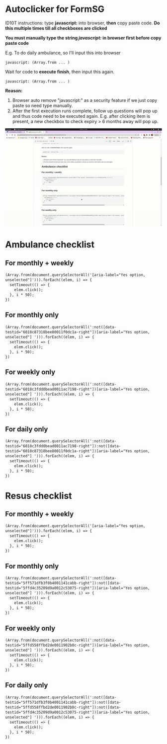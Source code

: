 # Autoclicker for FormSG

ID10T instructions: type **javascript:** into browser, **then** copy paste code. **Do this multiple times till all checkboxes are clicked**

**You must manually type the string *javascript:* in browser first before copy paste code**


E.g. To do daily ambulance, so I'll input this into browser
```
javascript: (Array.from ... )
```
Wait for code to **execute finish**, then input this again.
```
javascript: (Array.from ... )
```

**Reason:**
1. Browser auto remove "javascript:" as a security feature if we just copy paste so need type manually.
2. After the first execution runs complete, follow up questions will pop up and thus code need to be executed again. E.g. after clicking item is present, a new checkbox to check expiry > 6 months away will pop up. 

![](demo.gif)

# Ambulance checklist
## For monthly + weekly
```it
(Array.from(document.querySelectorAll('[aria-label="Yes option, unselected"]'))).forEach((elem, i) => {
  setTimeout(() => {
    elem.click();
  }, i * 50);
})
```

## For monthly only
```
(Array.from(document.querySelectorAll(':not([data-testid="6018c87318bee80011f0dc1a-right"])[aria-label="Yes option, unselected"] '))).forEach((elem, i) => {
  setTimeout(() => {
    elem.click();
  }, i * 50);
})
```

## For weekly only
```
(Array.from(document.querySelectorAll(':not([data-testid="6018c3fdd0bead0011ac7198-right"])[aria-label="Yes option, unselected"] '))).forEach((elem, i) => {
  setTimeout(() => {
    elem.click();
  }, i * 50);
})
```

## For daily only
```
(Array.from(document.querySelectorAll(':not([data-testid="6018c3fdd0bead0011ac7198-right"]):not([data-testid="6018c87318bee80011f0dc1a-right"])[aria-label="Yes option, unselected"] '))).forEach((elem, i) => {
  setTimeout(() => {
    elem.click();
  }, i * 50);
})
```

# Resus checklist
## For monthly + weekly
```
(Array.from(document.querySelectorAll('[aria-label="Yes option, unselected"]'))).forEach((elem, i) => {
  setTimeout(() => {
    elem.click();
  }, i * 50);
})
```

## For monthly only
```
(Array.from(document.querySelectorAll(':not([data-testid="5ff571dfb3f0b4001141cabb-right"]):not([data-testid="5ffd4c35209d9a0012c53075-right"])[aria-label="Yes option, unselected"] '))).forEach((elem, i) => {
  setTimeout(() => {
    elem.click();
  }, i * 50);
})
```

## For weekly only
```
(Array.from(document.querySelectorAll(':not([data-testid="5ffd558ffbd2de0011902b0c-right"])[aria-label="Yes option, unselected"] '))).forEach((elem, i) => {
  setTimeout(() => {
    elem.click();
  }, i * 50);
})
```

## For daily only
```
(Array.from(document.querySelectorAll(':not([data-testid="5ff571dfb3f0b4001141cabb-right"]):not([data-testid="5ffd558ffbd2de0011902b0c-right"]):not([data-testid="5ffd4c35209d9a0012c53075-right"])[aria-label="Yes option, unselected"] '))).forEach((elem, i) => {
  setTimeout(() => {
    elem.click();
  }, i * 50);
})
```
